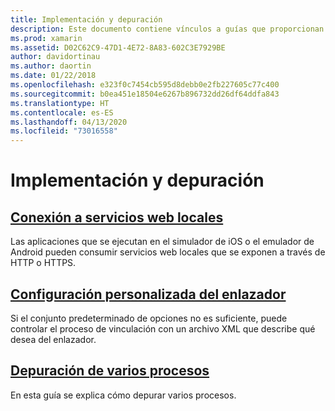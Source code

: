 ```yaml
---
title: Implementación y depuración
description: Este documento contiene vínculos a guías que proporcionan detalles sobre cómo trabajar con la depuración de varios procesos y configuraciones del vinculador personalizadas.
ms.prod: xamarin
ms.assetid: D02C62C9-47D1-4E72-8A83-602C3E7929BE
author: davidortinau
ms.author: daortin
ms.date: 01/22/2018
ms.openlocfilehash: e323f0c7454cb595d8debb0e2fb227605c77c400
ms.sourcegitcommit: b0ea451e18504e6267b896732dd26df64ddfa843
ms.translationtype: HT
ms.contentlocale: es-ES
ms.lasthandoff: 04/13/2020
ms.locfileid: "73016558"
---
```

# <a name="deployment--debugging"></a>Implementación y depuración

## <a name="connect-to-local-web-services"></a>[Conexión a servicios web locales](connect-to-local-web-services.md)

Las aplicaciones que se ejecutan en el simulador de iOS o el emulador de Android pueden consumir servicios web locales que se exponen a través de HTTP o HTTPS.

## <a name="custom-linker-configuration"></a>[Configuración personalizada del enlazador](linker.md)

Si el conjunto predeterminado de opciones no es suficiente, puede controlar el proceso de vinculación con un archivo XML que describe qué desea del enlazador.

## <a name="multi-process-debugging"></a>[Depuración de varios procesos](multi-process-debugging.md)

En esta guía se explica cómo depurar varios procesos.
